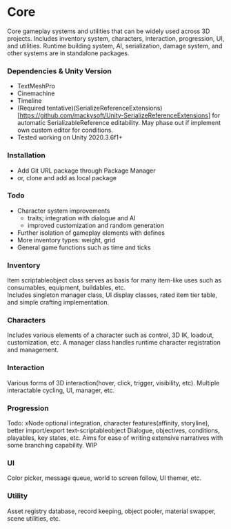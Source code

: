 # Core
Core gameplay systems and utilities that can be widely used across 3D projects.  Includes inventory system, characters, interaction, progression, UI, and utilities. Runtime building system, AI, serialization, damage system, and other systems are in standalone packages.

### Dependencies & Unity Version
- TextMeshPro
- Cinemachine
- Timeline
- (Required tentative)(SerializeReferenceExtensions)[https://github.com/mackysoft/Unity-SerializeReferenceExtensions] for automatic SerializableReference editability. May phase out if implement own custom editor for conditions.
- Tested working on Unity 2020.3.6f1+

### Installation
- Add Git URL package through Package Manager
- or, clone and add as local package

### Todo
- Character system improvements
  - traits; integration with dialogue and AI
  - improved customization and random generation
- Further isolation of gameplay elements with defines
- More inventory types: weight, grid
- General game functions such as time and ticks

### Inventory
Item scriptableobject class serves as basis for many item-like uses such as consumables, equipment, buildables, etc.  
Includes singleton manager class, UI display classes, rated item tier table, and simple crafting implementation.
### Characters
Includes various elements of a character such as control, 3D IK, loadout, customization, etc. A manager class handles runtime character registration and management. 
### Interaction
Various forms of 3D interaction(hover, click, trigger, visibility, etc). Multiple interactable cycling, UI, manager, etc. 
### Progression
Todo: xNode optional integration, character features(affinity, storyline), better import/export text-scriptableobject
Dialogue, objectives, conditions, playables, key states, etc. Aims for ease of writing extensive narratives with some branching capability. WIP
### UI
Color picker, message queue, world to screen follow, UI themer, etc.
### Utility
Asset registry database, record keeping, object pooler, material swapper, scene utilities, etc.